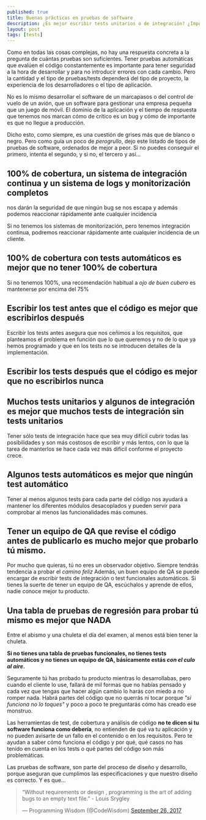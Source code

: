 ```yaml
---
published: true
title: Buenas prácticas en pruebas de software
description: ¿Es mejor escribir tests unitarios o de integración? ¿Importa la cobertura de mi suite de tests?
layout: post
tags: [tests]
---
```


Como en todas las cosas complejas, no hay una respuesta concreta a la pregunta de cuántas pruebas son suficientes. Tener pruebas automáticas que evalúen el código constantemente es importante para tener seguridad a la hora de desarrollar y para no introducir errores con cada cambio. Pero la cantidad y el tipo de pruebas/tests dependerá del tipo de proyecto, la experiencia de los desarrolladores o el tipo de aplicación. 

No es lo mismo desarrollar el software de un marcapasos o del control de vuelo de un avión, que un software para gestionar una empresa pequeña que un juego de móvil. El dominio de la aplicación y el tiempo de respuesta que tenemos nos marcan cómo de crítico es un bug y cómo de importante es que no llegue a producción.

Dicho esto, como siempre, es una cuestión de grises más que de blanco o negro. Pero como guía un poco de _perogrullo_, dejo este listado de tipos de pruebas de software, ordenados de mejor a peor. Si no puedes conseguir el primero, intenta el segundo, y si no, el tercero y así... 

## 100% de cobertura, un sistema de integración continua y un sistema de logs y monitorización completos
nos darán la seguridad de que ningún bug se nos escapa y además podemos reaccionar rápidamente ante cualquier incidencia

Si no tenemos los sistemas de monitorización, pero tenemos integración continua, podremos reaccionar rápidamente ante cualquier incidencia de un cliente.

## 100% de cobertura con tests automáticos es mejor que no tener 100% de cobertura 
Si no tenemos 100%, una recomendación habitual a _ojo de buen cubero_ es mantenerse por encima del 75% 

## Escribir los test antes que el código es mejor que escribirlos después
Escribir los tests antes asegura que nos ceñimos a los requisitos, que planteamos el problema en función que lo que queremos y no de lo que ya hemos programado y que en los tests no se introducen detalles de la implementación.

## Escribir los tests después que el código es mejor que no escribirlos nunca

## Muchos tests unitarios y algunos de integración es mejor que muchos tests de integración sin tests unitarios
Tener sólo tests de integración hace que sea muy difícil cubrir todas las posibilidades y son más costosos de escribir y más lentos, con lo que la tarea de manterlos se hace cada vez más difícil conforme el proyecto crece.

## Algunos tests automáticos es mejor que ningún test automático
Tener al menos algunos tests para cada parte del código nos ayudará a mantener los diferentes módulos desacoplados y pueden servir para comprobar al menos las funcionalidades más comunes.

## Tener un equipo de QA que revise el código antes de publicarlo es **mucho mejor que probarlo tú mismo.** 
Por mucho que quieras, tú no eres un observador objetivo. Siempre tendrás tendencia a probar el _camino feliz_ Además, un buen equipo de QA se puede encargar de escribir tests de integración o test funcionales automáticos. Si tienes la suerte de tener un equipo de QA, escúchalos y aprende de ellos, nadie conoce mejor tu producto.

## Una tabla de pruebas de regresión para probar tú mismo es mejor que NADA 
Entre el abismo y una chuleta el día del examen, al menos está bien tener la chuleta.

**Si no tienes una tabla de pruebas funcionales, no tienes tests automáticos y no tienes un equipo de QA, básicamente estás _con el culo al aire_.**

Seguramente tú has probado tu producto mientras lo desarrollabas, pero cuando el cliente lo use, fallará de mil formas que no habías pensado y cada vez que tengas que hacer algún cambio lo harás con miedo a no romper nada. Habrá partes del código que no querrás ni tocar porque _"si funciona no lo toques"_ y poco a poco te preguntarás cómo has creado ese monstruo.

Las herramientas de test, de cobertura y análisis de código **no te dicen si tu software funciona como debería**, no entienden de qué va tu aplicación y no pueden avisarte de un fallo en el contenido o en los requisitos. Pero te ayudan a saber cómo funciona el código y por qué, qué casos no has tenido en cuenta en los tests o qué partes del código son más problemáticas.

Las pruebas de software, son parte del proceso de diseño y desarrollo, porque aseguran que cumplimos las especificaciones y que nuestro diseño es correcto. Y es que...

<blockquote class="twitter-tweet" data-lang="en"><p lang="en" dir="ltr">“Without requirements or design , programming is the art of adding bugs to an empty text file.” - Louis Srygley</p>&mdash; Programming Wisdom (@CodeWisdom) <a href="https://twitter.com/CodeWisdom/status/912738902376632321?ref_src=twsrc%5Etfw">September 26, 2017</a></blockquote>
<script async src="https://platform.twitter.com/widgets.js" charset="utf-8"></script>

